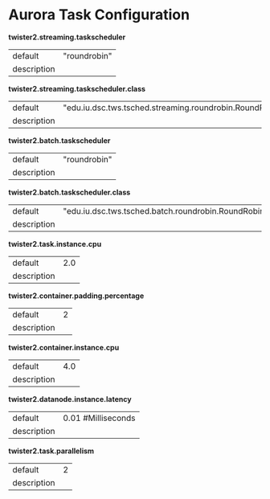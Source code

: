# Aurora Task Configuration



**twister2.streaming.taskscheduler**
<table><tr><td>default</td><td>"roundrobin"</td><tr><td>description</td><td></td></table>

**twister2.streaming.taskscheduler.class**
<table><tr><td>default</td><td>"edu.iu.dsc.tws.tsched.streaming.roundrobin.RoundRobinTaskScheduler"</td><tr><td>description</td><td></td></table>

**twister2.batch.taskscheduler**
<table><tr><td>default</td><td>"roundrobin"</td><tr><td>description</td><td></td></table>

**twister2.batch.taskscheduler.class**
<table><tr><td>default</td><td>"edu.iu.dsc.tws.tsched.batch.roundrobin.RoundRobinBatchTaskScheduler"</td><tr><td>description</td><td></td></table>

**twister2.task.instance.cpu**
<table><tr><td>default</td><td>2.0</td><tr><td>description</td><td></td></table>

**twister2.container.padding.percentage**
<table><tr><td>default</td><td>2</td><tr><td>description</td><td></td></table>

**twister2.container.instance.cpu**
<table><tr><td>default</td><td>4.0</td><tr><td>description</td><td></td></table>

**twister2.datanode.instance.latency**
<table><tr><td>default</td><td>0.01 #Milliseconds</td><tr><td>description</td><td></td></table>

**twister2.task.parallelism**
<table><tr><td>default</td><td>2</td><tr><td>description</td><td></td></table>

